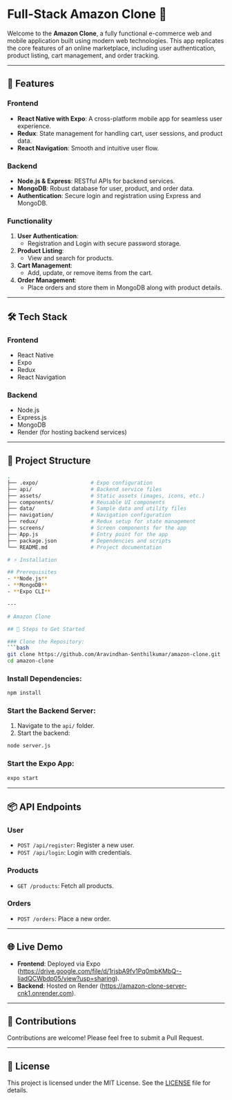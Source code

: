 # Full-Stack Amazon Clone 🛒

Welcome to the **Amazon Clone**, a fully functional e-commerce web and mobile application built using modern web technologies. This app replicates the core features of an online marketplace, including user authentication, product listing, cart management, and order tracking.

---

## 🚀 Features

### Frontend
- **React Native with Expo**: A cross-platform mobile app for seamless user experience.
- **Redux**: State management for handling cart, user sessions, and product data.
- **React Navigation**: Smooth and intuitive user flow.

### Backend
- **Node.js & Express**: RESTful APIs for backend services.
- **MongoDB**: Robust database for user, product, and order data.
- **Authentication**: Secure login and registration using Express and MongoDB.

### Functionality
1. **User Authentication**:
   - Registration and Login with secure password storage.
2. **Product Listing**:
   - View and search for products.
3. **Cart Management**:
   - Add, update, or remove items from the cart.
4. **Order Management**:
   - Place orders and store them in MongoDB along with product details.

---

## 🛠️ Tech Stack

### Frontend
- React Native
- Expo
- Redux
- React Navigation

### Backend
- Node.js
- Express.js
- MongoDB
- Render (for hosting backend services)

---

## 📂 Project Structure

```bash
.
├── .expo/                 # Expo configuration
├── api/                   # Backend service files
├── assets/                # Static assets (images, icons, etc.)
├── components/            # Reusable UI components
├── data/                  # Sample data and utility files
├── navigation/            # Navigation configuration
├── redux/                 # Redux setup for state management
├── screens/               # Screen components for the app
├── App.js                 # Entry point for the app
├── package.json           # Dependencies and scripts
└── README.md              # Project documentation

# ⚡ Installation

## Prerequisites
- **Node.js**
- **MongoDB**
- **Expo CLI**

---

# Amazon Clone

## 🚀 Steps to Get Started

### Clone the Repository:
```bash
git clone https://github.com/Aravindhan-Senthilkumar/amazon-clone.git
cd amazon-clone
```

### Install Dependencies:
```bash
npm install
```

### Start the Backend Server:
1. Navigate to the `api/` folder.
2. Start the backend:
```bash
node server.js
```

### Start the Expo App:
```bash
expo start
```

---

## 📦 API Endpoints

### **User**
- `POST /api/register`: Register a new user.
- `POST /api/login`: Login with credentials.

### **Products**
- `GET /products`: Fetch all products.

### **Orders**
- `POST /orders`: Place a new order.

---

## 🌐 Live Demo
- **Frontend**: Deployed via Expo (https://drive.google.com/file/d/1rjsbA9fv1Pq0mbKMbQ--IiadQCWbdp05/view?usp=sharing).
- **Backend**: Hosted on Render (https://amazon-clone-server-cnk1.onrender.com).

---

## 🙌 Contributions
Contributions are welcome! Please feel free to submit a Pull Request.

---

## 📄 License
This project is licensed under the MIT License. See the [LICENSE](./LICENSE) file for details.

